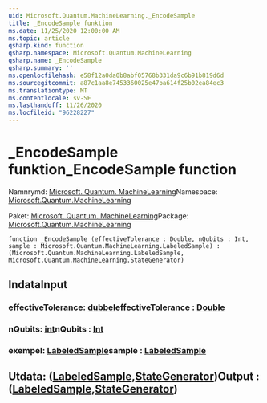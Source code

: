 ```yaml
---
uid: Microsoft.Quantum.MachineLearning._EncodeSample
title: _EncodeSample funktion
ms.date: 11/25/2020 12:00:00 AM
ms.topic: article
qsharp.kind: function
qsharp.namespace: Microsoft.Quantum.MachineLearning
qsharp.name: _EncodeSample
qsharp.summary: ''
ms.openlocfilehash: e58f12a0da0b8abf05768b331da9c6b91b819d6d
ms.sourcegitcommit: a87c1aa8e7453360025e47ba614f25b02ea84ec3
ms.translationtype: MT
ms.contentlocale: sv-SE
ms.lasthandoff: 11/26/2020
ms.locfileid: "96228227"
---
```

# <a name="_encodesample-function"></a><span data-ttu-id="2f475-102">_EncodeSample funktion</span><span class="sxs-lookup"><span data-stu-id="2f475-102">_EncodeSample function</span></span>

<span data-ttu-id="2f475-103">Namnrymd: [Microsoft. Quantum. MachineLearning](xref:Microsoft.Quantum.MachineLearning)</span><span class="sxs-lookup"><span data-stu-id="2f475-103">Namespace: [Microsoft.Quantum.MachineLearning](xref:Microsoft.Quantum.MachineLearning)</span></span>

<span data-ttu-id="2f475-104">Paket: [Microsoft. Quantum. MachineLearning](https://nuget.org/packages/Microsoft.Quantum.MachineLearning)</span><span class="sxs-lookup"><span data-stu-id="2f475-104">Package: [Microsoft.Quantum.MachineLearning](https://nuget.org/packages/Microsoft.Quantum.MachineLearning)</span></span>




```qsharp
function _EncodeSample (effectiveTolerance : Double, nQubits : Int, sample : Microsoft.Quantum.MachineLearning.LabeledSample) : (Microsoft.Quantum.MachineLearning.LabeledSample, Microsoft.Quantum.MachineLearning.StateGenerator)
```


## <a name="input"></a><span data-ttu-id="2f475-105">Indata</span><span class="sxs-lookup"><span data-stu-id="2f475-105">Input</span></span>

### <a name="effectivetolerance--double"></a><span data-ttu-id="2f475-106">effectiveTolerance: [dubbel](xref:microsoft.quantum.lang-ref.double)</span><span class="sxs-lookup"><span data-stu-id="2f475-106">effectiveTolerance : [Double](xref:microsoft.quantum.lang-ref.double)</span></span>




### <a name="nqubits--int"></a><span data-ttu-id="2f475-107">nQubits: [int](xref:microsoft.quantum.lang-ref.int)</span><span class="sxs-lookup"><span data-stu-id="2f475-107">nQubits : [Int](xref:microsoft.quantum.lang-ref.int)</span></span>




### <a name="sample--labeledsample"></a><span data-ttu-id="2f475-108">exempel: [LabeledSample](xref:Microsoft.Quantum.MachineLearning.LabeledSample)</span><span class="sxs-lookup"><span data-stu-id="2f475-108">sample : [LabeledSample](xref:Microsoft.Quantum.MachineLearning.LabeledSample)</span></span>





## <a name="output--labeledsamplestategenerator"></a><span data-ttu-id="2f475-109">Utdata: ([LabeledSample](xref:Microsoft.Quantum.MachineLearning.LabeledSample),[StateGenerator](xref:Microsoft.Quantum.MachineLearning.StateGenerator))</span><span class="sxs-lookup"><span data-stu-id="2f475-109">Output : ([LabeledSample](xref:Microsoft.Quantum.MachineLearning.LabeledSample),[StateGenerator](xref:Microsoft.Quantum.MachineLearning.StateGenerator))</span></span>

